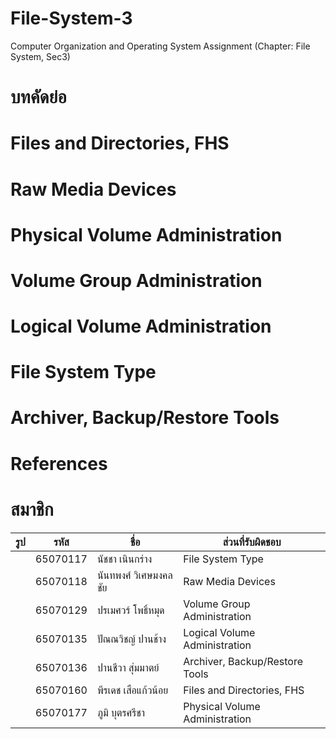 # File-System-3

Computer Organization and Operating System Assignment (Chapter: File System, Sec3)

# บทคัดย่อ

# Files and Directories, FHS

# Raw Media Devices

# Physical Volume Administration

# Volume Group Administration

# Logical Volume Administration

# File System Type

# Archiver, Backup/Restore Tools

# References

# สมาชิก

| รูป | รหัส | ชื่อ | ส่วนที่รับผิดชอบ |
| --- | --- | --------------------- | --- |
| | 65070117 | นัชชา เนินกร่าง | File System Type |
| | 65070118 | นันทพงศ์ วิเศษมงคลชัย | Raw Media Devices |
| | 65070129 | ปรเมศวร์ โพธิ์หมุด | Volume Group Administration |
| | 65070135 | ปัณณวิชญ์ ปานช้าง | Logical Volume Administration |
| | 65070136 | ปานชีวา สุ่มมาตย์ | Archiver, Backup/Restore Tools |
| | 65070160 | พีรเดช เสือแก้วน้อย | Files and Directories, FHS |
| | 65070177 | ภูมิ บุตรศรีชา | Physical Volume Administration |

